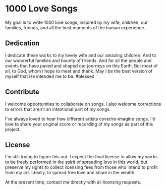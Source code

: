 # 1000 Love Songs
My goal is to write 1000 love songs, inspired by my wife, children, our families, friends, and all the best moments of the human experience.

## Dedication
I dedicate these works to my lovely wife and our amazing children. And to our wonderful families and bounty of friends. And for all the people and events that have paved and shaped our journeys on this Earth. But most of all, to God, whom I hope to meet and thank. May I be the best version of myself that He intended me to be. #blessed

## Contribute
I welcome opportunities to collaborate on songs. I also welcome corrections to errors that aren't an intentional part of my songs.

I've always loved to hear how different artists cover/re-imagine songs. I'd love to share your original score or recording of my songs as part of this project.

## License
I'm still trying to figure this out. I expect the final license to allow my works to be freely performed in the spirit of spreading love in this world, but preserve my rights to collect licensing fees from those who intend to profit from my art. Ideally, to spread free love and share in the wealth.

At the present time, contact me directly with all licensing requests.

